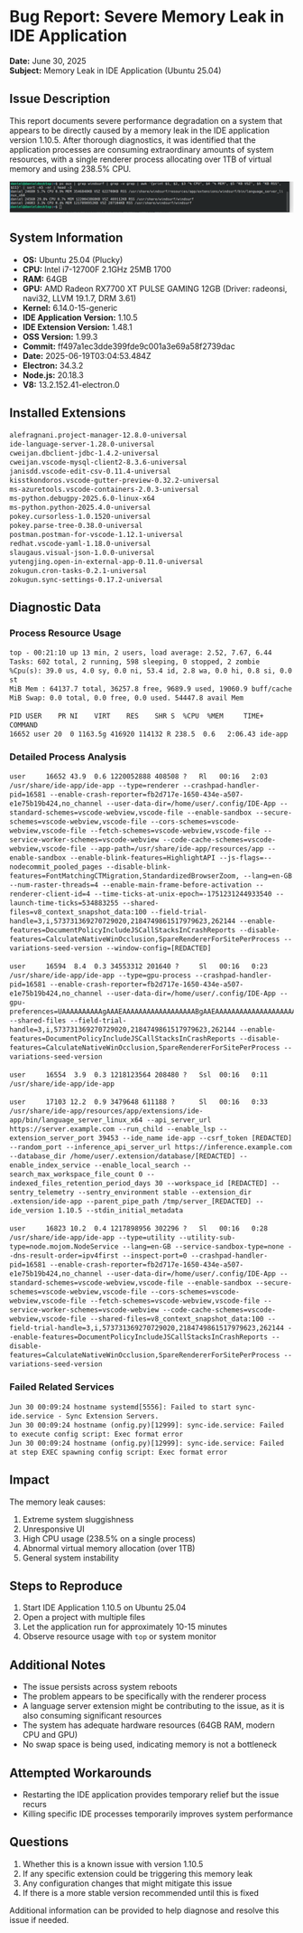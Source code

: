 # Bug Report: Severe Memory Leak in IDE Application

**Date:** June 30, 2025  
**Subject:** Memory Leak in IDE Application (Ubuntu 25.04)

## Issue Description

This report documents severe performance degradation on a system that appears to be directly caused by a memory leak in the IDE application version 1.10.5. After thorough diagnostics, it was identified that the application processes are consuming extraordinary amounts of system resources, with a single renderer process allocating over 1TB of virtual memory and using 238.5% CPU.

![alt text](screenshots/1.png)

## System Information

- **OS:** Ubuntu 25.04 (Plucky)
- **CPU:** Intel i7-12700F 2.1GHz 25MB 1700
- **RAM:** 64GB
- **GPU:** AMD Radeon RX7700 XT PULSE GAMING 12GB (Driver: radeonsi, navi32, LLVM 19.1.7, DRM 3.61)
- **Kernel:** 6.14.0-15-generic
- **IDE Application Version:** 1.10.5
- **IDE Extension Version:** 1.48.1
- **OSS Version:** 1.99.3
- **Commit:** ff497a1ec3dde399fde9c001a3e69a58f2739dac
- **Date:** 2025-06-19T03:04:53.484Z
- **Electron:** 34.3.2
- **Node.js:** 20.18.3
- **V8:** 13.2.152.41-electron.0

## Installed Extensions

```
alefragnani.project-manager-12.8.0-universal
ide-language-server-1.28.0-universal
cweijan.dbclient-jdbc-1.4.2-universal
cweijan.vscode-mysql-client2-8.3.6-universal
janisdd.vscode-edit-csv-0.11.4-universal
kisstkondoros.vscode-gutter-preview-0.32.2-universal
ms-azuretools.vscode-containers-2.0.3-universal
ms-python.debugpy-2025.6.0-linux-x64
ms-python.python-2025.4.0-universal
pokey.cursorless-1.0.1520-universal
pokey.parse-tree-0.38.0-universal
postman.postman-for-vscode-1.12.1-universal
redhat.vscode-yaml-1.18.0-universal
slaugaus.visual-json-1.0.0-universal
yutengjing.open-in-external-app-0.11.0-universal
zokugun.cron-tasks-0.2.1-universal
zokugun.sync-settings-0.17.2-universal
```

## Diagnostic Data

### Process Resource Usage

```
top - 00:21:10 up 13 min, 2 users, load average: 2.52, 7.67, 6.44
Tasks: 602 total, 2 running, 598 sleeping, 0 stopped, 2 zombie
%Cpu(s): 39.0 us, 4.0 sy, 0.0 ni, 53.4 id, 2.8 wa, 0.0 hi, 0.8 si, 0.0 st
MiB Mem : 64137.7 total, 36257.8 free, 9689.9 used, 19060.9 buff/cache
MiB Swap: 0.0 total, 0.0 free, 0.0 used. 54447.8 avail Mem

PID USER    PR NI    VIRT    RES    SHR S  %CPU  %MEM     TIME+ COMMAND
16652 user 20  0 1163.5g 416920 114132 R 238.5  0.6   2:06.43 ide-app
```

### Detailed Process Analysis

```
user     16652 43.9  0.6 1220052888 408508 ?   Rl   00:16   2:03 /usr/share/ide-app/ide-app --type=renderer --crashpad-handler-pid=16581 --enable-crash-reporter=fb2d717e-1650-434e-a507-e1e75b19b424,no_channel --user-data-dir=/home/user/.config/IDE-App --standard-schemes=vscode-webview,vscode-file --enable-sandbox --secure-schemes=vscode-webview,vscode-file --cors-schemes=vscode-webview,vscode-file --fetch-schemes=vscode-webview,vscode-file --service-worker-schemes=vscode-webview --code-cache-schemes=vscode-webview,vscode-file --app-path=/usr/share/ide-app/resources/app --enable-sandbox --enable-blink-features=HighlightAPI --js-flags=--nodecommit_pooled_pages --disable-blink-features=FontMatchingCTMigration,StandardizedBrowserZoom, --lang=en-GB --num-raster-threads=4 --enable-main-frame-before-activation --renderer-client-id=4 --time-ticks-at-unix-epoch=-1751231244933540 --launch-time-ticks=534883255 --shared-files=v8_context_snapshot_data:100 --field-trial-handle=3,i,573731369270729020,2184749861517979623,262144 --enable-features=DocumentPolicyIncludeJSCallStacksInCrashReports --disable-features=CalculateNativeWinOcclusion,SpareRendererForSitePerProcess --variations-seed-version --window-config=[REDACTED]

user     16594  8.4  0.3 34553312 201640 ?     Sl   00:16   0:23 /usr/share/ide-app/ide-app --type=gpu-process --crashpad-handler-pid=16581 --enable-crash-reporter=fb2d717e-1650-434e-a507-e1e75b19b424,no_channel --user-data-dir=/home/user/.config/IDE-App --gpu-preferences=UAAAAAAAAAAgAAAEAAAAAAAAAAAAAAAAAABgAAEAAAAAAAAAAAAAAAAAAAAAAAAAAAAAAAAAAAAAAAAAAQAAABAAAAAAAAAAEAAAAAAAAAAIAAAAAAAAAAgAAAAAAAAA --shared-files --field-trial-handle=3,i,573731369270729020,2184749861517979623,262144 --enable-features=DocumentPolicyIncludeJSCallStacksInCrashReports --disable-features=CalculateNativeWinOcclusion,SpareRendererForSitePerProcess --variations-seed-version

user     16554  3.9  0.3 1218123564 208480 ?   Ssl  00:16   0:11 /usr/share/ide-app/ide-app

user     17103 12.2  0.9 3479648 611188 ?      Sl   00:16   0:33 /usr/share/ide-app/resources/app/extensions/ide-app/bin/language_server_linux_x64 --api_server_url https://server.example.com --run_child --enable_lsp --extension_server_port 39453 --ide_name ide-app --csrf_token [REDACTED] --random_port --inference_api_server_url https://inference.example.com --database_dir /home/user/.extension/database/[REDACTED] --enable_index_service --enable_local_search --search_max_workspace_file_count 0 --indexed_files_retention_period_days 30 --workspace_id [REDACTED] --sentry_telemetry --sentry_environment stable --extension_dir .extension/ide-app --parent_pipe_path /tmp/server_[REDACTED] --ide_version 1.10.5 --stdin_initial_metadata

user     16823 10.2  0.4 1217898956 302296 ?   Sl   00:16   0:28 /usr/share/ide-app/ide-app --type=utility --utility-sub-type=node.mojom.NodeService --lang=en-GB --service-sandbox-type=none --dns-result-order=ipv4first --inspect-port=0 --crashpad-handler-pid=16581 --enable-crash-reporter=fb2d717e-1650-434e-a507-e1e75b19b424,no_channel --user-data-dir=/home/user/.config/IDE-App --standard-schemes=vscode-webview,vscode-file --enable-sandbox --secure-schemes=vscode-webview,vscode-file --cors-schemes=vscode-webview,vscode-file --fetch-schemes=vscode-webview,vscode-file --service-worker-schemes=vscode-webview --code-cache-schemes=vscode-webview,vscode-file --shared-files=v8_context_snapshot_data:100 --field-trial-handle=3,i,573731369270729020,2184749861517979623,262144 --enable-features=DocumentPolicyIncludeJSCallStacksInCrashReports --disable-features=CalculateNativeWinOcclusion,SpareRendererForSitePerProcess --variations-seed-version
```

### Failed Related Services

```
Jun 30 00:09:24 hostname systemd[5556]: Failed to start sync-ide.service - Sync Extension Servers.
Jun 30 00:09:24 hostname (onfig.py)[12999]: sync-ide.service: Failed to execute config script: Exec format error
Jun 30 00:09:24 hostname (onfig.py)[12999]: sync-ide.service: Failed at step EXEC spawning config script: Exec format error
```

## Impact

The memory leak causes:

1. Extreme system sluggishness
2. Unresponsive UI
3. High CPU usage (238.5% on a single process)
4. Abnormal virtual memory allocation (over 1TB)
5. General system instability

## Steps to Reproduce

1. Start IDE Application 1.10.5 on Ubuntu 25.04
2. Open a project with multiple files
3. Let the application run for approximately 10-15 minutes
4. Observe resource usage with `top` or system monitor

## Additional Notes

- The issue persists across system reboots
- The problem appears to be specifically with the renderer process
- A language server extension might be contributing to the issue, as it is also consuming significant resources
- The system has adequate hardware resources (64GB RAM, modern CPU and GPU)
- No swap space is being used, indicating memory is not a bottleneck

## Attempted Workarounds

- Restarting the IDE application provides temporary relief but the issue recurs
- Killing specific IDE processes temporarily improves system performance

## Questions

1. Whether this is a known issue with version 1.10.5
2. If any specific extension could be triggering this memory leak
3. Any configuration changes that might mitigate this issue
4. If there is a more stable version recommended until this is fixed

Additional information can be provided to help diagnose and resolve this issue if needed.

